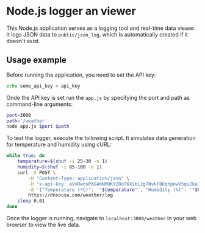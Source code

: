 # Node.js logger an viewer

This Node.js application serves as a logging tool and real-time data viewer. It logs JSON data to `public/json_log`, which is automatically created if it doesn't exist.

## Usage example

Before running the application, you need to set the API key:

```bash
echo some_api_key > api_key
```

Onde the API key is set run the `app.js` by specifying the port and path as command-line arguments:

```bash
port=3000
path='/weather'
node app.js $port $path
```

To test the logger, execute the following script. It simulates data generation for temperature and humidity using cURL:

```bash
while true; do
    temperature=$(shuf -i 25-30 -n 1)
    humidity=$(shuf -i 85-100 -n 1)
    curl -X POST \
        -H "Content-Type: application/json" \
        -H "x-api-key: aVvDwosPXGAhNMUKYZ8e76XsbL2g7NvkFBKqhpnwV5qu2ka7CyPvAKZtFwxxCLmMUfyEV9tgXTww63qwi3VDjhcLByCtVe8houVDvEER7hrTndMzQnkV4aciaGd2ywtN" \
        -d '{"Temperature (ºC)": '"$temperature"', "Humidity (%)": '"$humidity"'}' \
        https://dnsousa.com/weather/log
    sleep 0.01
done
```

Once the logger is running, navigate to `localhost:3000/weather` in your web browser to view the live data.

